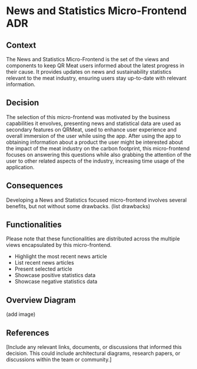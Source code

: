# News and Statistics Micro-Frontend ADR

## Context

The News and Statistics Micro-Frontend is the set of the views and components to keep QR Meat users informed about the latest progress in their cause. It provides updates on news and sustainability statistics relevant to the meat industry, ensuring users stay up-to-date with relevant information.

## Decision

The selection of this micro-frontend was motivated by the business capabilities it envolves, presenting news and statistical data are used as secondary features on QRMeat, used to enhance user experience and overall immersion of the user while using the app. After using the app to obtaining information about a product the user might be interested about the impact of the meat industry on the carbon footprint, this micro-frontend focuses on answering this questions while also grabbing the attention of the user to other related aspects of the industry, increasing time usage of the application.

## Consequences

Developing a News and Statistics focused micro-frontend involves several benefits, but not without some drawbacks. (list drawbacks)

## Functionalities

Please note that these functionalities are distributed across the multiple views encapsulated by this micro-frontend.

  - Highlight the most recent news article
  - List recent news articles 
  - Present selected article
  - Showcase positive statistics data
  - Showcase negative statistics data


## Overview Diagram

(add image)

## References
[Include any relevant links, documents, or discussions that informed this decision. This could include architectural diagrams, research papers, or discussions within the team or community.]

